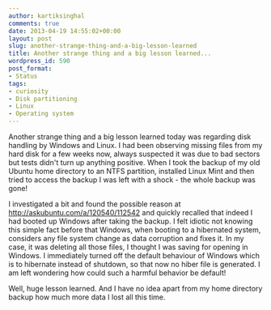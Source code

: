 ```yaml
---
author: kartiksinghal
comments: true
date: 2013-04-19 14:55:02+00:00
layout: post
slug: another-strange-thing-and-a-big-lesson-learned
title: Another strange thing and a big lesson learned...
wordpress_id: 590
post_format:
- Status
tags:
- curiosity
- Disk partitioning
- Linux
- Operating system
---
```


Another strange thing and a big lesson learned today was regarding disk handling by Windows and Linux. I had been observing missing files from my hard disk for a few weeks now, always suspected it was due to bad sectors but tests didn't turn up anything positive. When I took the backup of my old Ubuntu home directory to an NTFS partition, installed Linux Mint and then tried to access the backup I was left with a shock - the whole backup was gone!

I investigated a bit and found the possible reason at http://askubuntu.com/a/120540/112542 and quickly recalled that indeed I had booted up Windows after taking the backup. I felt idiotic not knowing this simple fact before that Windows, when booting to a hibernated system, considers any file system change as data corruption and fixes it. In my case, it was deleting all those files, I thought I was saving for opening in Windows. I immediately turned off the default behaviour of Windows which is to hibernate instead of shutdown, so that now no hiber file is generated. I am left wondering how could such a harmful behavior be default!

Well, huge lesson learned. And I have no idea apart from my home directory backup how much more data I lost all this time.
